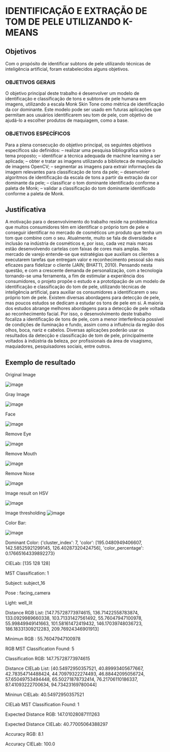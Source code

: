 # IDENTIFICAÇÃO E EXTRAÇÃO DE TOM DE PELE UTILIZANDO K-MEANS

## Objetivos

Com o propósito de identificar subtons de pele utilizando técnicas de inteligência artificial, foram estabelecidos alguns objetivos.

### OBJETIVOS GERAIS
O objetivo principal deste trabalho é desenvolver um modelo de identificação e classificação de tons e subtons de pele humana em imagens, utilizando a escala Monk Skin Tone como métrica de identificação da cor dominante. Este modelo pode ser usado em futuras aplicações que permitam aos usuários identificarem seu tom de pele, com objetivo de ajudá-lo a escolher produtos de maquiagem, como a base.

### OBJETIVOS ESPECÍFICOS
Para a plena consecução do objetivo principal, os seguintes objetivos específicos são definidos:
– realizar uma pesquisa bibliográfica sobre o tema proposto;
– identificar a técnica adequada de machine learning a ser aplicada;
– obter e tratar as imagens utilizando a biblioteca de manipulação de imagens
OpenCV;
– segmentar as imagens para extrair informações da imagem relevantes para
classificação de tons da pele;
– desenvolver algoritmos de identificação da escala de tons a partir da extração da
cor dominante da pele;
– classificar o tom dominante identificado conforme a paleta de Monk;
– validar a classificação do tom dominante identificado conforme a paleta de Monk.
 

## Justificativa

A motivação para o desenvolvimento do trabalho reside na problemática que muitos consumidores têm em identificar o próprio tom de pele e conseguir identificar no mercado de cosméticos um produto que tenha um tom que combine com o seu. Atualmente, muito se fala de diversidade e inclusão na indústria de cosméticos e, por isso, cada vez mais marcas estão desenvolvendo cartelas com faixas de cores mais amplas.
No mercado de varejo entende-se que estratégias que auxiliam os clientes a executarem tarefas que entregam valor e reconhecimento pessoal são mais eficazes para fidelizar o cliente (JAIN; BHATTI, 2010). Pensando nesta questão, e com a crescente demanda de personalização, com a tecnologia tornando-se uma ferramenta, a fim de estimular a experiência dos consumidores, o projeto propõe o estudo e a prototipação de um modelo de identificação e classificação do tom de pele, utilizando técnicas de inteligência artificial, para auxiliar os consumidores a identificarem o seu próprio tom de pele.
Existem diversas abordagens para detecção de pele, mas poucos estudos se dedicam a estudar os tons de pele em si. A maioria dos estudos abrange melhores abordagens para a detecção de pele voltada ao reconhecimento facial. Por isso, o desenvolvimento deste trabalho focaliza a identificação de tons de pele, com a menor interferência possível de condições de iluminação e fundo, assim como a influência da região dos olhos, boca, nariz e cabelos.
Diversas aplicações poderão usar os resultados da detecção e classificação de tom de pele, principalmente voltados à indústria da beleza, por profissionais da área de visagismo, maquiadores, pesquisadores sociais, entre outros.

## Exemplo de resultado
Original Image 

![image](https://github.com/vittoria-thomasini/Extract_skintone_image/assets/53311902/0f5dffcc-0478-42da-99c2-dd007708d5b4)

Gray Image

![image](https://github.com/vittoria-thomasini/Extract_skintone_image/assets/53311902/06718bbc-b63e-4194-af73-c1e37a4c2599)

Face

![image](https://github.com/vittoria-thomasini/Extract_skintone_image/assets/53311902/0f1209dd-e40f-4591-aaf5-7b0e984a6321)

Remove Eye

![image](https://github.com/vittoria-thomasini/Extract_skintone_image/assets/53311902/10f2e63a-9606-40b2-9714-c3ee61825877)

Remove Mouth

![image](https://github.com/vittoria-thomasini/Extract_skintone_image/assets/53311902/3d02a48b-7b03-48c7-a581-a7df3203a40b)

Remove Nose

![image](https://github.com/vittoria-thomasini/Extract_skintone_image/assets/53311902/043c8943-b659-403c-8906-9a30ab96999d)

Image result on HSV

![image](https://github.com/vittoria-thomasini/Extract_skintone_image/assets/53311902/a3ce7100-1041-4a13-9323-384875cff595)

Image thresholding
![image](https://github.com/vittoria-thomasini/Extract_skintone_image/assets/53311902/62d5950d-17bd-417d-8469-8e02bf094604)

Color Bar:

![image](https://github.com/vittoria-thomasini/Extract_skintone_image/assets/53311902/37c4936e-6c52-4d27-8763-6c582299f009)

Dominant Color:  {'cluster_index': 7, 'color': [195.0480949406607, 142.58525921299145, 126.40287320424756], 'color_percentage': 0.17665164339892273}

CIELab:  [135 128 128]

MST Classification:  1

Subject:  subject_16

Pose : facing_camera

Light: well_lit

Distance RGB List:  [147.75728773974615, 136.71422558783874, 133.0929989660338, 103.71331427561492, 55.76047947100978, 55.99849949141663, 101.58161472419432, 146.17039748036723, 186.18331309212283, 209.76924346901913]

Minimun RGB : 55.76047947100978

RGB MST Classification Found: 5

Classification RGB:  147.75728773974615

Distance CIELab List: [40.54972950357521, 40.89993405677667, 42.78354714488424, 44.70979322274493, 46.88442095056724, 57.65049753494448, 65.50271878732414, 76.21706110186337, 87.41093222700634, 94.73423169780044]

Mininun CIELab:  40.54972950357521

CIELab MST Classification Found: 1

Expected Distance RGB: 147.01028087111263

Expected Distance CIELab: 40.77005064388297

Accuracy RGB: 8.1

Accuracy CIELab: 100.0
